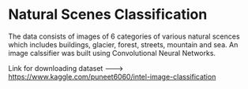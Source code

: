 # Natural Scenes Classification

The data consists of images of 6 categories of various natural scences which includes buildings, glacier, forest, streets, mountain and sea. An image calssifier was built using Convolutional Neural Networks.

Link for downloading dataset ---> https://www.kaggle.com/puneet6060/intel-image-classification
